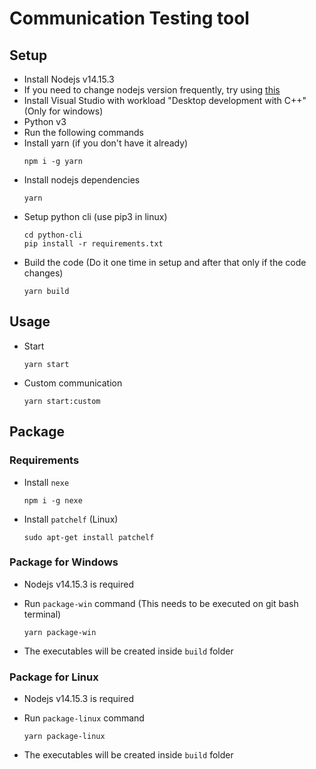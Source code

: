 # Communication Testing tool

## Setup

- Install Nodejs v14.15.3
- If you need to change nodejs version frequently, try using [this](https://github.com/coreybutler/nvm-windows)
- Install Visual Studio with workload "Desktop development with C++" (Only for windows)
- Python v3
- Run the following commands
- Install yarn (if you don't have it already)
  ```
  npm i -g yarn
  ```
- Install nodejs dependencies
  ```
  yarn
  ```
- Setup python cli (use pip3 in linux)
  ```
  cd python-cli
  pip install -r requirements.txt
  ```
- Build the code (Do it one time in setup and after that only if the code changes)
  ```
  yarn build
  ```

## Usage

- Start
  ```
  yarn start
  ```
- Custom communication
  ```
  yarn start:custom
  ```

## Package

### Requirements

- Install `nexe`
  ```
  npm i -g nexe
  ```
- Install `patchelf` (Linux)
  ```
  sudo apt-get install patchelf
  ```

### Package for Windows

- Nodejs v14.15.3 is required

- Run `package-win` command (This needs to be executed on git bash terminal)
  ```
  yarn package-win
  ```
- The executables will be created inside `build` folder

### Package for Linux

- Nodejs v14.15.3 is required

- Run `package-linux` command
  ```
  yarn package-linux
  ```
- The executables will be created inside `build` folder

